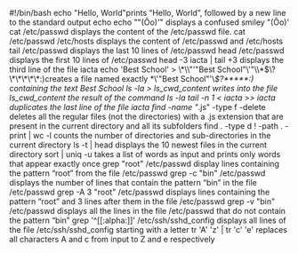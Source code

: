 #!/bin/bash
echo "Hello, World"prints “Hello, World”, followed by a new line to the standard output
echo echo "\"(Ôo)'" displays a confused smiley "(Ôo)'
cat /etc/passwd displays the content of the /etc/passwd file.
cat /etc/passwd /etc/hosts displays the content of /etc/passwd and /etc/hosts
tail /etc/passwd displays the last 10 lines of /etc/passwd
head /etc/passwd displays the first 10 lines of /etc/passwd
head -3 iacta | tail +3 displays the third line of the file iacta
echo 'Best School' > \\\*\\\\"'\"Best School\"\\'"\\\\\*\$\\\?\\\*\\\*\\\*\\\*\\\*:\)creates a file named exactly \*\\'"Best School"\'\\*$\?\*\*\*\*\*:) containing the text Best School
ls -la > ls_cwd_content writes into the file ls_cwd_content the result of the command ls -la
tail -n 1 < iacta >> iacta duplicates the last line of the file iacta
find -name "*.js" -type f -delete deletes all the regular files (not the directories) with a .js extension that are present in the current directory and all its subfolders
find . -type d ! -path . -print | wc -l counts the number of directories and sub-directories in the current directory
ls -t | head displays the 10 newest files in the current directory
sort | uniq -u takes a list of words as input and prints only words that appear exactly once
grep "root" /etc/passwd display lines containing the pattern “root” from the file /etc/passwd
grep -c "bin" /etc/passwd displays the number of lines that contain the pattern “bin” in the file /etc/passwd
grep -A 3 "root" /etc/passwd displays lines containing the pattern “root” and 3 lines after them in the file /etc/passwd
grep -v "bin" /etc/passwd displays  all the lines in the file /etc/passwd that do not contain the pattern “bin”
grep '^[[:alpha:]]' /etc/ssh/sshd_config displays  all lines of the file /etc/ssh/sshd_config starting with a letter
tr 'A' 'z' | tr 'c' 'e' replaces all characters A and c from input to Z and e respectively
